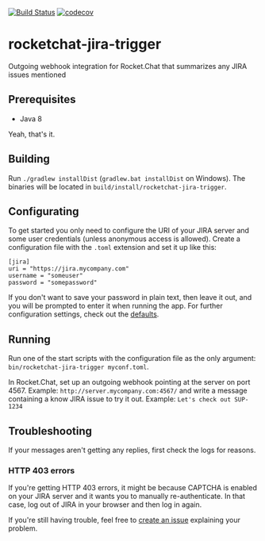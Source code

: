 [![Build Status](https://travis-ci.org/gustavkarlsson/rocketchat-jira-trigger.svg?branch=master)](https://travis-ci.org/gustavkarlsson/rocketchat-jira-trigger)
[![codecov](https://codecov.io/gh/gustavkarlsson/rocketchat-jira-trigger/branch/master/graph/badge.svg)](https://codecov.io/gh/gustavkarlsson/rocketchat-jira-trigger)

# rocketchat-jira-trigger
Outgoing webhook integration for Rocket.Chat that summarizes any JIRA issues mentioned

## Prerequisites
- Java 8

Yeah, that's it.

## Building
Run `./gradlew installDist` (`gradlew.bat installDist` on Windows). The binaries will be located in `build/install/rocketchat-jira-trigger`.

## Configurating
To get started you only need to configure the URI of your JIRA server and some user credentials (unless anonymous access is allowed).
Create a configuration file with the `.toml` extension and set it up like this:
```
[jira]
uri = "https://jira.mycompany.com"
username = "someuser"
password = "somepassword"
```
If you don't want to save your password in plain text, then leave it out, and you will be prompted to enter it when running the app.
For further configuration settings, check out the [defaults](https://github.com/gustavkarlsson/rocketchat-jira-trigger/blob/master/src/main/resources/defaults.toml).

## Running
Run one of the start scripts with the configuration file as the only argument: `bin/rocketchat-jira-trigger myconf.toml`.

In Rocket.Chat, set up an outgoing webhook pointing at the server on port 4567. Example: `http://server.mycompany.com:4567/` and write a message containing a know JIRA issue to try it out. Example: `Let's check out SUP-1234`

## Troubleshooting
If your messages aren't getting any replies, first check the logs for reasons.

### HTTP 403 errors
If you're getting HTTP 403 errors, it might be because CAPTCHA is enabled on your JIRA server and it wants you to manually re-authenticate. In that case, log out of JIRA in your browser and then log in again.

If you're still having trouble, feel free to [create an issue](https://github.com/gustavkarlsson/rocketchat-jira-trigger/issues/new) explaining your problem.
